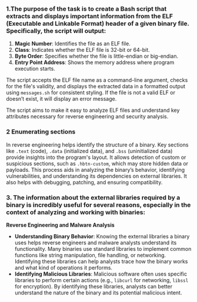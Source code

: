 ### 1.The purpose of the task is to create a Bash script that extracts and displays important information from the ELF (Executable and Linkable Format) header of a given binary file. Specifically, the script will output:

1. **Magic Number**: Identifies the file as an ELF file.
2. **Class**: Indicates whether the ELF file is 32-bit or 64-bit.
3. **Byte Order**: Specifies whether the file is little-endian or big-endian.
4. **Entry Point Address**: Shows the memory address where program execution starts.

The script accepts the ELF file name as a command-line argument, checks for the file's validity, and displays the extracted data in a formatted output using `messages.sh` for consistent styling. If the file is not a valid ELF or doesn’t exist, it will display an error message. 

The script aims to make it easy to analyze ELF files and understand key attributes necessary for reverse engineering and security analysis.

### 2 Enumerating sections 
In reverse engineering helps identify the structure of a binary. Key sections like `.text` (code), `.data` (initialized data), and `.bss` (uninitialized data) provide insights into the program's layout. It allows detection of custom or suspicious sections, such as `.hbtn-custom`, which may store hidden data or payloads. This process aids in analyzing the binary’s behavior, identifying vulnerabilities, and understanding its dependencies on external libraries. It also helps with debugging, patching, and ensuring compatibility.

### 3. The information about the external libraries required by a binary is incredibly useful for several reasons, especially in the context of analyzing and working with binaries:
 **Reverse Engineering and Malware Analysis**
   - **Understanding Binary Behavior**: Knowing the external libraries a binary uses helps reverse engineers and malware analysts understand its functionality. Many binaries use standard libraries to implement common functions like string manipulation, file handling, or networking. Identifying these libraries can help analysts trace how the binary works and what kind of operations it performs.
   - **Identifying Malicious Libraries**: Malicious software often uses specific libraries to perform certain actions (e.g., `libcurl` for networking, `libssl` for encryption). By identifying these libraries, analysts can better understand the nature of the binary and its potential malicious intent.

